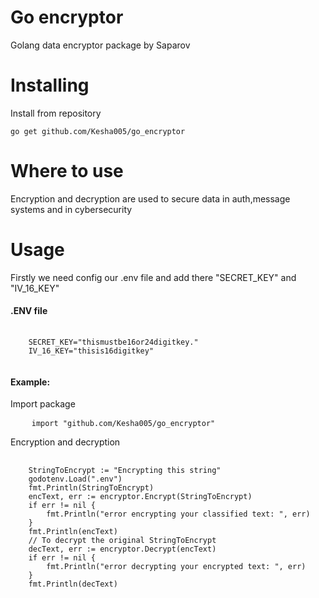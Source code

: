 #  Go encryptor

Golang data encryptor  package  by Saparov

#  Installing
Install from repository
<pre>
<code>go get github.com/Kesha005/go_encryptor</code>
</pre>

# Where to use

Encryption and decryption are used to secure data in auth,message systems and in cybersecurity

#  Usage

Firstly we need config our .env file and add there "SECRET_KEY" and "IV_16_KEY"

<h4>.ENV file</h4>
<pre>
    <code>
    SECRET_KEY="thismustbe16or24digitkey."
    IV_16_KEY="thisis16digitkey"
    </code>
</pre>

<h4>Example:</h4>

<p>Import package</p>

<pre>
    <code>import "github.com/Kesha005/go_encryptor"</code>
</pre>

<p>Encryption and decryption</p>
<pre>
    <code>
    StringToEncrypt := "Encrypting this string"
	godotenv.Load(".env")
	fmt.Println(StringToEncrypt)
	encText, err := encryptor.Encrypt(StringToEncrypt)
	if err != nil {
		fmt.Println("error encrypting your classified text: ", err)
	}
	fmt.Println(encText)
	// To decrypt the original StringToEncrypt
	decText, err := encryptor.Decrypt(encText)
	if err != nil {
		fmt.Println("error decrypting your encrypted text: ", err)
	}
	fmt.Println(decText)
    </code>
</pre>

